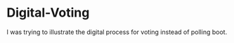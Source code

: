 # Digital-Voting
I was trying to illustrate the digital process for voting instead of polling boot.
